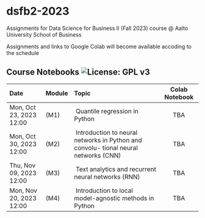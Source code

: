 # dsfb2-2023
Assignments for Data Science for Business II (Fall 2023) course @ Aalto University School of Business 

Assignments and links to Google Colab will become available accoding to the schedule

## Course Notebooks ![License: GPL v3](https://img.shields.io/badge/License-GPLv3-blue.svg)

| Date            | Module          | Topic                 | Colab Notebook    | 
|:----------------|:--------------|:----------------------|:------------------:|
|Mon, Oct 23, 2023 12:00| (M1) | Quantile regression in Python | TBA |
|Mon, Oct 30, 2023 12:00| (M2) | Introduction to neural networks in Python and convolu- tional neural networks (CNN) | TBA |
|Thu, Nov 09, 2023 12:00| (M3) | Text analytics and recurrent neural networks (RNN) | TBA |
|Mon, Nov 20, 2023 12:00| (M4) | Introduction to local model-agnostic methods in Python | TBA |

